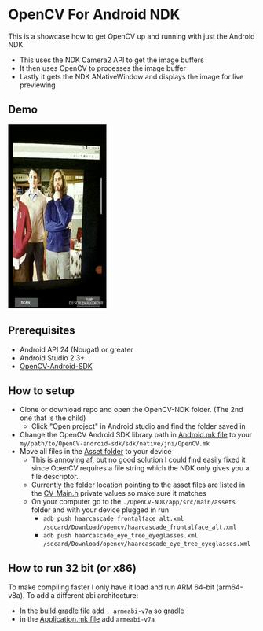 # OpenCV For Android NDK

This is a showcase how to get OpenCV up and running with just the Android NDK

- This uses the NDK Camera2 API to get the image buffers
- It then uses OpenCV to processes the image buffer
- Lastly it gets the NDK ANativeWindow and displays the image for live previewing

## Demo

![demo gif](demo.gif)

## Prerequisites

- Android API 24 (Nougat) or greater
- Android Studio 2.3+
- [OpenCV-Android-SDK](https://sourceforge.net/projects/opencvlibrary/files/opencv-android/)

## How to setup

- Clone or download repo and open the OpenCV-NDK folder. (The 2nd one that is the child)
	- Click "Open project" in Android studio and find the folder saved in
- Change the OpenCV Android SDK library path in [Android.mk file](OpenCV-NDK/app/src/main/cpp/Android.mk#L8) to your `my/path/to/OpenCV-android-sdk/sdk/native/jni/OpenCV.mk`
- Move all files in the [Asset folder](OpenCV-NDK/app/src/main/assets) to your device
	- This is annoying af, but no good solution I could find easily fixed it since OpenCV requires a file string which the NDK only gives you a file descriptor.
	- Currently the folder location pointing to the asset files are listed in the [CV_Main.h](OpenCV-NDK/app/src/main/cpp/CV_Main.h#L104-L105) private values so make sure it matches
	- On your computer go to the `./OpenCV-NDK/app/src/main/assets` folder and with your device plugged in run
	    - `adb push haarcascade_frontalface_alt.xml /sdcard/Download/opencv/haarcascade_frontalface_alt.xml`
		- `adb push haarcascade_eye_tree_eyeglasses.xml /sdcard/Download/opencv/haarcascade_eye_tree_eyeglasses.xml`

## How to run 32 bit (or x86)

To make compiling faster I only have it load and run ARM 64-bit (arm64-v8a). To add a different abi architecture:

- In the [build.gradle file](OpenCV-NDK/app/build.gradle#L14) add `, armeabi-v7a` so gradle
- in the [Application.mk file](OpenCV-NDK/app/src/main/cpp/Application.mk#L1) add `armeabi-v7a`
